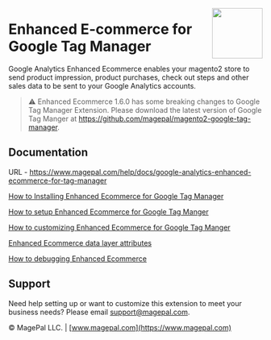 <a href="https://www.magepal.com" ><img src="https://image.ibb.co/dHBkYH/Magepal_logo.png" width="100" align="right" /></a>

# Enhanced E-commerce for Google Tag Manager


Google Analytics Enhanced Ecommerce enables your magento2 store to send product impression, product purchases, check out steps and other sales data to be sent to your Google Analytics accounts.

>:warning:  Enhanced Ecommerce 1.6.0 has some breaking changes to Google Tag Manager Extension. Please download the latest version of Google Tag Manger at https://github.com/magepal/magento2-google-tag-manager.

## Documentation

URL - https://www.magepal.com/help/docs/google-analytics-enhanced-ecommerce-for-tag-manager

[How to Installing Enhanced Ecommerce for Google Tag Manager](https://www.magepal.com/help/docs/google-analytics-enhanced-ecommerce-for-tag-manager/#installation)

[How to setup Enhanced Ecommerce for Google Tag Manger](https://www.magepal.com/help/docs/google-analytics-enhanced-ecommerce-for-tag-manager/#configuration)

[How to customizing Enhanced Ecommerce for Google Tag Manger](https://www.magepal.com/help/docs/google-analytics-enhanced-ecommerce-for-tag-manager/#api)

[Enhanced Ecommerce data layer attributes](https://www.magepal.com/help/docs/google-analytics-enhanced-ecommerce-for-tag-manager/#datalayer)

[How to debugging Enhanced Ecommerce](https://www.magepal.com/help/docs/google-analytics-enhanced-ecommerce-for-tag-manager/#debug)



Support
---

Need help setting up or want to customize this extension to meet your business needs? Please email support@magepal.com.

© MagePal LLC. | [www.magepal.com](https://www.magepal.com)
